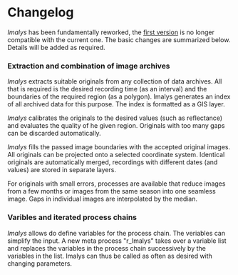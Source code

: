 # Changelog

*Imalys* has been fundamentally reworked, the [first version](https://codebase.helmholtz.cloud/esis/Imalys) is no longer compatible with the current one. The basic changes are summarized below. Details will be added as required.

### Extraction and combination of image archives

*Imalys* extracts suitable originals from any collection of data archives. All that is required is the desired recording time (as an interval) and the boundaries of the required region (as a polygon). Imalys generates an index of all archived data for this purpose. The index is formatted as a GIS layer.

*Imalys* calibrates the originals to the desired values (such as reflectance) and evaluates the quality of he given region. Originals with too many gaps can be discarded automatically. 

*Imalys* fills the passed image boundaries with the accepted original images. All originals can be projected onto a selected coordinate system. Identical originals are automatically merged, recordings with different dates (and values) are stored in separate layers.

For originals with small errors, processes are available that reduce images from a few months or images from the same season into one seamless image. Gaps in individual images are interpolated by the median.

### Varibles and iterated process chains

*Imalys* allows do define variables for the process chain. The veriables can simplify the input. A new meta process "r_Imalys" takes over a variable list and replaces the variables in the process chain successively by the variables in the list. Imalys can thus be called as often as desired with changing parameters.
